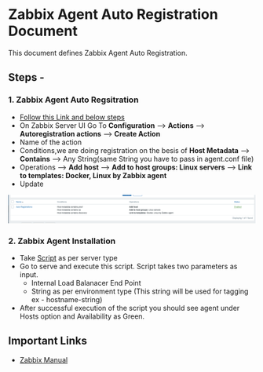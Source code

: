 # Zabbix Agent Auto Registration Document

This document defines Zabbix Agent Auto Registration.

## Steps -

### 1. Zabbix Agent Auto Regsitration

* [Follow this Link and below steps](https://www.zabbix.com/documentation/current/manual/discovery/auto_registration)
* On Zabbix Server UI Go To **Configuration** --> **Actions** --> **Autoregistration actions** --> **Create Action**
* Name of the action
* Conditions,we are doing registration on the besis of **Host Metadata** --> **Contains** --> Any String(same String you have to pass in agent.conf file)
* Operations --> **Add host** --> **Add to host groups: Linux servers** --> **Link to templates: Docker, Linux by Zabbix agent**
* Update

![Agent Auto Registrations](https://github.com/Shubhamjain6197/zabbix-agent-auto-registration/blob/main/agent-auto-reg.png)

### 2. Zabbix Agent Installation

* Take [Script](https://github.platforms.engineering/cognitive-systems/mlops/tree/dev/shell_scripts) as per server type
* Go to serve and execute this script. Script takes two parameters as input.
  * Internal Load Balanacer End Point
  * String as per environment type (This string will be used for tagging ex - hostname-string)
* After successful execution of the script you should see agent under Hosts option and Availability as Green.

## Important Links

* [Zabbix Manual](https://www.zabbix.com/documentation/current/manual)
